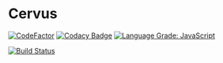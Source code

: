 # Cervus

[![CodeFactor](https://www.codefactor.io/repository/github/hypestudios/cervus/badge)](https://www.codefactor.io/repository/github/hypestudios/cervus)
[![Codacy Badge](https://api.codacy.com/project/badge/Grade/72325f8682b140aca28b27821e0b2502)](https://www.codacy.com/app/RubenMateus/Cervus?utm_source=github.com&amp;utm_medium=referral&amp;utm_content=HypeStudios/Cervus&amp;utm_campaign=Badge_Grade)
[![Language Grade: JavaScript](https://img.shields.io/lgtm/grade/javascript/g/HypeStudios/Cervus.svg?logo=lgtm&logoWidth=18)](https://lgtm.com/projects/g/HypeStudios/Cervus/context:javascript)

[![Build Status](https://travis-ci.org/HypeStudios/Cervus.svg?branch=master)](https://travis-ci.org/HypeStudios/Cervus)
